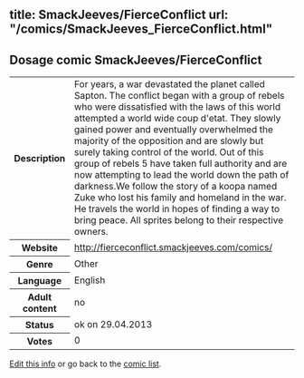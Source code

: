 title: SmackJeeves/FierceConflict
url: "/comics/SmackJeeves_FierceConflict.html"
---
Dosage comic SmackJeeves/FierceConflict
-----------------------------------------

<p id="msg"></p>
<script type="text/javascript">
if (window.location.search === '?edit_info_mail=sent_ok') {
  var elem = document.getElementById("msg");
  elem.innerHTML = 'Edited information sucessfully sent.';
  elem.className = 'ok';
}
</script>
<table class="comicinfo">
<tr>
<th>Description</th><td>For years, a war devastated the planet called Sapton. The conflict began with a group of rebels who were dissatisfied with the laws of this world attempted a world wide coup d'etat. They slowly gained power and eventually overwhelmed the majority of the opposition and are slowly but surely taking control of the world. Out of this group of rebels 5 have taken full authority and are now attempting to lead the world down the path of darkness.We follow the story of a koopa named Zuke who lost his family and homeland in the war. He travels the world in hopes of finding a way to bring peace. All sprites belong to their respective owners.</td>
</tr>
<tr>
<th>Website</th><td><a href="http://fierceconflict.smackjeeves.com/comics/">http://fierceconflict.smackjeeves.com/comics/</a></td>
</tr>
<tr>
<th>Genre</th><td>Other</td>
</tr>
<tr>
<th>Language</th><td>English</td>
</tr>
<tr>
<th>Adult content</th><td>no</td>
</tr>
<tr>
<th>Status</th><td>ok on 29.04.2013</td>
</tr>
<tr>
<th>Votes</th><td>0</td>
</tr>
</table>

[Edit this info](SmackJeeves_FierceConflict_edit.html) or go back to the [comic list](../comic-index.html).
